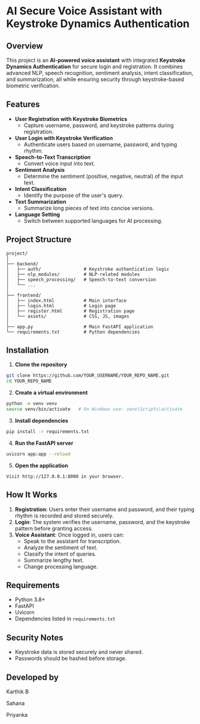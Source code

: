 
# AI Secure Voice Assistant with Keystroke Dynamics Authentication

## Overview
This project is an **AI-powered voice assistant** with integrated **Keystroke Dynamics Authentication** for secure login and registration. It combines advanced NLP, speech recognition, sentiment analysis, intent classification, and summarization, all while ensuring security through keystroke-based biometric verification.

## Features
- **User Registration with Keystroke Biometrics**
  - Capture username, password, and keystroke patterns during registration.
- **User Login with Keystroke Verification**
  - Authenticate users based on username, password, and typing rhythm.
- **Speech-to-Text Transcription**
  - Convert voice input into text.
- **Sentiment Analysis**
  - Determine the sentiment (positive, negative, neutral) of the input text.
- **Intent Classification**
  - Identify the purpose of the user's query.
- **Text Summarization**
  - Summarize long pieces of text into concise versions.
- **Language Setting**
  - Switch between supported languages for AI processing.

## Project Structure
```
project/
│
├── backend/
│   ├── auth/                # Keystroke authentication logic
│   ├── nlp_modules/         # NLP-related modules
│   ├── speech_processing/   # Speech-to-text conversion
│   └── ...
│
├── frontend/
│   ├── index.html           # Main interface
│   ├── login.html           # Login page
│   ├── register.html        # Registration page
│   └── assets/              # CSS, JS, images
│
├── app.py                   # Main FastAPI application
└── requirements.txt         # Python dependencies
```

## Installation
1. **Clone the repository**
```bash
git clone https://github.com/YOUR_USERNAME/YOUR_REPO_NAME.git
cd YOUR_REPO_NAME
```

2. **Create a virtual environment**
```bash
python -m venv venv
source venv/bin/activate   # On Windows use: venv\Scripts\activate
```

3. **Install dependencies**
```bash
pip install -r requirements.txt
```

4. **Run the FastAPI server**
```bash
uvicorn app:app --reload
```

5. **Open the application**
```
Visit http://127.0.0.1:8000 in your browser.
```

## How It Works
1. **Registration**: Users enter their username and password, and their typing rhythm is recorded and stored securely.
2. **Login**: The system verifies the username, password, and the keystroke pattern before granting access.
3. **Voice Assistant**: Once logged in, users can:
   - Speak to the assistant for transcription.
   - Analyze the sentiment of text.
   - Classify the intent of queries.
   - Summarize lengthy text.
   - Change processing language.

## Requirements
- Python 3.8+
- FastAPI
- Uvicorn
- Dependencies listed in `requirements.txt`

## Security Notes
- Keystroke data is stored securely and never shared.
- Passwords should be hashed before storage.

## Developed by
Karthik B

Sahana 

Priyanka 

